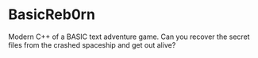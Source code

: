 # BasicReb0rn
Modern C++ of a BASIC text adventure game.
Can you recover the secret files from the crashed spaceship and get out alive?
